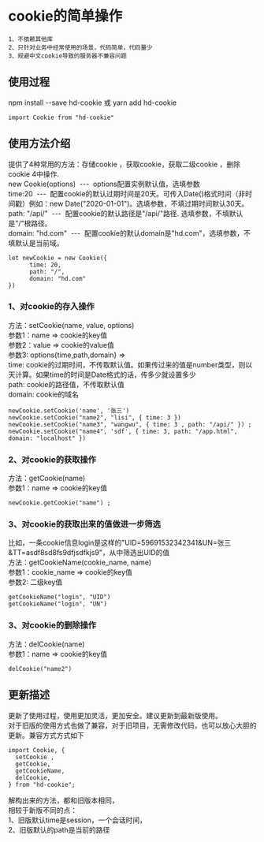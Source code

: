 # cookie的简单操作
```
1、不依赖其他库
2、只针对业务中经常使用的场景，代码简单，代码量少
3、规避中文cookie导致的服务器不兼容问题
```
## 使用过程

npm install --save hd-cookie 或 yarn add hd-cookie 
```
import Cookie from "hd-cookie"
```

## 使用方法介绍

提供了4种常用的方法：存储cookie ，获取cookie，获取二级cookie ，删除cookie 4中操作. <br />
new Cookie(options)&nbsp;&nbsp;---&nbsp;&nbsp;options配置实例默认值，选填参数 <br />
time:20&nbsp;&nbsp;---&nbsp;&nbsp;配置cookie的默认过期时间是20天。可传入Date()格式时间（非时间戳）例如：new Date("2020-01-01")。选填参数，不填过期时间默认30天。 <br />
path: "/api/"&nbsp;&nbsp;---&nbsp;&nbsp;配置cookie的默认路径是"/api/"路径. 选填参数，不填默认是"/"根路径。<br />
domain: "hd.com"&nbsp;&nbsp;---&nbsp;&nbsp;配置cookie的默认domain是"hd.com"，选填参数，不填默认是当前域。
```
let newCookie = new Cookie({
      time: 20,   
      path: "/",
      domain: "hd.com" 
})
```

### 1、对cookie的存入操作
方法：setCookie(name, value, options) <br />
参数1：name => cookie的key值 <br />
参数2：value => cookie的value值 <br />
参数3: options{time,path,domain} => <br />
      time: cookie的过期时间，不传取默认值。如果传过来的值是number类型，则以天计算。如果time的时间是Date格式的话，传多少就设置多少 <br />
      path: cookie的路径值，不传取默认值 <br />
      domain: cookie的域名 <br />
```
newCookie.setCookie('name', '张三') 
newCookie.setCookie("name2", "lisi", { time: 3 }) 
newCookie.setCookie("name3", "wangwu", { time: 3 , path: "/api/" }) ;
newCookie.setCookie("name4", 'sdf', { time: 3, path: "/app.html", domain: "localhost" })
```

### 2、对cookie的获取操作
方法：getCookie(name)<br />
参数1：name => cookie的key值
```
newCookie.getCookie("name") ;
```

### 3、对cookie的获取出来的值做进一步筛选
比如，一条cookie信息login是这样的"UID=59691532342341&UN=张三&TT=asdf8sd8fs9dfjsdfkjs9"，从中筛选出UID的值<br />
方法：getCookieName(cookie_name, name)<br />
参数1：cookie_name => cookie的key值<br />
参数2: 二级key值
```
getCookieName("login", "UID") 
getCookieName("login", "UN")
```


### 3、对cookie的删除操作
方法：delCookie(name)<br />
参数1：name => cookie的key值
```
delCookie("name2")
```

## 更新描述
更新了使用过程，使用更加灵活，更加安全。建议更新到最新版使用。<br />
对于旧版的使用方式也做了兼容，对于旧项目，无需修改代码，也可以放心大胆的更新。兼容方式方式如下
```
import Cookie, {
  setCookie ,
  getCookie,
  getCookieName,
  delCookie,
} from "hd-cookie";
```
解构出来的方法，都和旧版本相同，<br />
相较于新版不同的点：<br />
1、旧版默认time是session，一个会话时间，<br />
2、旧版默认的path是当前的路径

